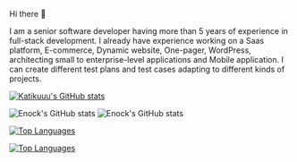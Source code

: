 Hi there 👋

I am a senior software developer having more than 5 years of experience in full-stack development. I already have experience working on a Saas platform, E-commerce, Dynamic website, One-pager, WordPress, architecting small to enterprise-level applications and Mobile application. I can create different test plans and test cases adapting to different kinds of projects.

[![Katikuuu's GitHub stats](https://github-readme-stats.vercel.app/api?username=katikuuu)](https://github.com/katikuuu/github-readme-stats)

![Enock's GitHub stats](https://github-readme-stats.vercel.app/api?username=katikuuu&show_icons=true)
![Enock's GitHub stats](https://github-readme-stats.vercel.app/api?username=katikuuu&count_private=true)


[![Top Languages](https://github-readme-stats.vercel.app/api/top-langs/?username=katikuuu)](https://github.com/katikuuu/github-readme-stats)

[![Top Languages](https://github-readme-stats.vercel.app/api/top-langs/?username=katikuuu&langs_count=9)](https://github.com/katikuuu/github-readme-stats)


